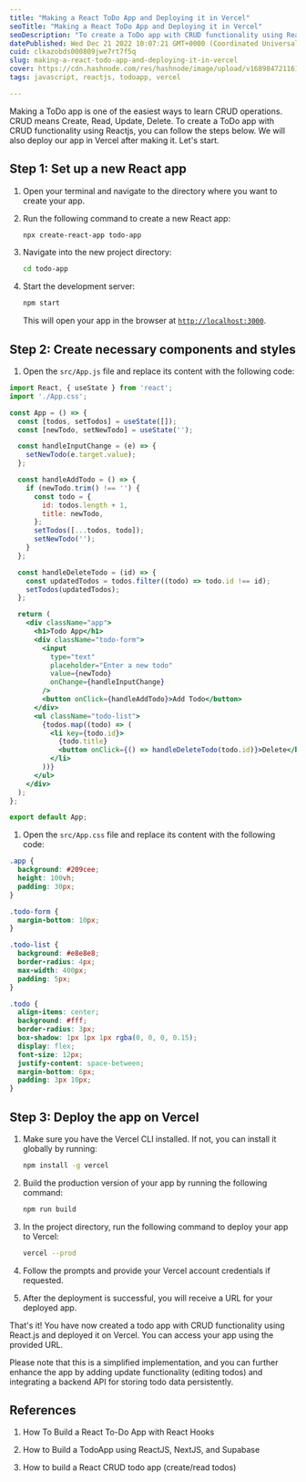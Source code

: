 ```yaml
---
title: "Making a React ToDo App and Deploying it in Vercel"
seoTitle: "Making a React ToDo App and Deploying it in Vercel"
seoDescription: "To create a ToDo app with CRUD functionality using Reactjs, you can follow this article. We will also deploy our app in Vercel after making it."
datePublished: Wed Dec 21 2022 10:07:21 GMT+0000 (Coordinated Universal Time)
cuid: clkazobds000809jwe7rt7f5q
slug: making-a-react-todo-app-and-deploying-it-in-vercel
cover: https://cdn.hashnode.com/res/hashnode/image/upload/v1689847211619/e890d53d-52a6-48d1-97c4-05ee4c2a54e3.png
tags: javascript, reactjs, todoapp, vercel

---
```


Making a ToDo app is one of the easiest ways to learn CRUD operations. CRUD means Create, Read, Update, Delete. To create a ToDo app with CRUD functionality using Reactjs, you can follow the steps below. We will also deploy our app in Vercel after making it. Let's start.

## Step 1: Set up a new React app

1. Open your terminal and navigate to the directory where you want to create your app.
    
2. Run the following command to create a new React app:
    
    ```bash
    npx create-react-app todo-app
    ```
    
3. Navigate into the new project directory:
    
    ```bash
    cd todo-app
    ```
    
4. Start the development server:
    
    ```bash
    npm start
    ```
    
    This will open your app in the browser at [`http://localhost:3000`](http://localhost:3000).
    

## Step 2: Create necessary components and styles

1. Open the `src/App.js` file and replace its content with the following code:
    

```jsx
import React, { useState } from 'react';
import './App.css';

const App = () => {
  const [todos, setTodos] = useState([]);
  const [newTodo, setNewTodo] = useState('');

  const handleInputChange = (e) => {
    setNewTodo(e.target.value);
  };

  const handleAddTodo = () => {
    if (newTodo.trim() !== '') {
      const todo = {
        id: todos.length + 1,
        title: newTodo,
      };
      setTodos([...todos, todo]);
      setNewTodo('');
    }
  };

  const handleDeleteTodo = (id) => {
    const updatedTodos = todos.filter((todo) => todo.id !== id);
    setTodos(updatedTodos);
  };

  return (
    <div className="app">
      <h1>Todo App</h1>
      <div className="todo-form">
        <input
          type="text"
          placeholder="Enter a new todo"
          value={newTodo}
          onChange={handleInputChange}
        />
        <button onClick={handleAddTodo}>Add Todo</button>
      </div>
      <ul className="todo-list">
        {todos.map((todo) => (
          <li key={todo.id}>
            {todo.title}
            <button onClick={() => handleDeleteTodo(todo.id)}>Delete</button>
          </li>
        ))}
      </ul>
    </div>
  );
};

export default App;
```

1. Open the `src/App.css` file and replace its content with the following code:
    

```css
.app {
  background: #209cee;
  height: 100vh;
  padding: 30px;
}

.todo-form {
  margin-bottom: 10px;
}

.todo-list {
  background: #e8e8e8;
  border-radius: 4px;
  max-width: 400px;
  padding: 5px;
}

.todo {
  align-items: center;
  background: #fff;
  border-radius: 3px;
  box-shadow: 1px 1px 1px rgba(0, 0, 0, 0.15);
  display: flex;
  font-size: 12px;
  justify-content: space-between;
  margin-bottom: 6px;
  padding: 3px 10px;
}
```

## Step 3: Deploy the app on Vercel

1. Make sure you have the Vercel CLI installed. If not, you can install it globally by running:
    
    ```bash
    npm install -g vercel
    ```
    
2. Build the production version of your app by running the following command:
    
    ```bash
    npm run build
    ```
    
3. In the project directory, run the following command to deploy your app to Vercel:
    
    ```bash
    vercel --prod
    ```
    
4. Follow the prompts and provide your Vercel account credentials if requested.
    
5. After the deployment is successful, you will receive a URL for your deployed app.
    

That's it! You have now created a todo app with CRUD functionality using React.js and deployed it on Vercel. You can access your app using the provided URL.

Please note that this is a simplified implementation, and you can further enhance the app by adding update functionality (editing todos) and integrating a backend API for storing todo data persistently.

## References

1. How To Build a React To-Do App with React Hooks
    
2. How to Build a TodoApp using ReactJS, NextJS, and Supabase
    
3. How to build a React CRUD todo app (create/read todos)
